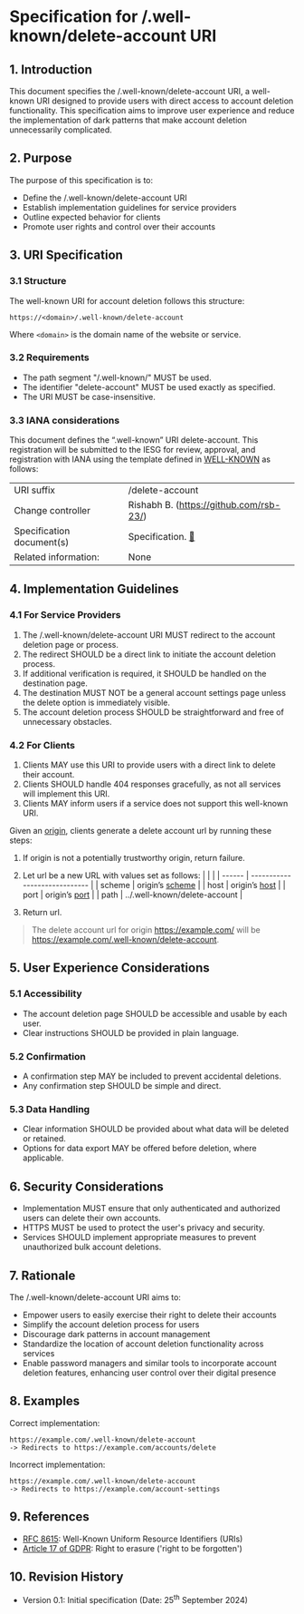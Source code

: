 # Specification for /.well-known/delete-account URI

## 1. Introduction

This document specifies the /.well-known/delete-account URI, a well-known URI designed to provide users with direct access to account deletion functionality. This specification aims to improve user experience and reduce the implementation of dark patterns that make account deletion unnecessarily complicated.

## 2. Purpose

The purpose of this specification is to:

- Define the /.well-known/delete-account URI
- Establish implementation guidelines for service providers
- Outline expected behavior for clients
- Promote user rights and control over their accounts

## 3. URI Specification

### 3.1 Structure

The well-known URI for account deletion follows this structure:

```
https://<domain>/.well-known/delete-account
```

Where `<domain>` is the domain name of the website or service.

### 3.2 Requirements

- The path segment "/.well-known/" MUST be used.
- The identifier "delete-account" MUST be used exactly as specified.
- The URI MUST be case-insensitive.

### 3.3 IANA considerations

This document defines the “.well-known” URI delete-account. This registration will be submitted to the IESG for review, approval, and registration with IANA using the template defined in [WELL-KNOWN] as follows:

|                           |                                           |
| ------------------------- | ----------------------------------------- |
| URI suffix                | /delete-account                           |
| Change controller         | Rishabh B. (https://github.com/rsb-23/)   |
| Specification document(s) | Specification. [🔗](#3-uri-specification) |
| Related information:      | None                                      |

## 4. Implementation Guidelines

### 4.1 For Service Providers

1. The /.well-known/delete-account URI MUST redirect to the account deletion page or process.
2. The redirect SHOULD be a direct link to initiate the account deletion process.
3. If additional verification is required, it SHOULD be handled on the destination page.
4. The destination MUST NOT be a general account settings page unless the delete option is immediately visible.
5. The account deletion process SHOULD be straightforward and free of unnecessary obstacles.

### 4.2 For Clients

1. Clients MAY use this URI to provide users with a direct link to delete their account.
2. Clients SHOULD handle 404 responses gracefully, as not all services will implement this URI.
3. Clients MAY inform users if a service does not support this well-known URI.

Given an [origin], clients generate a delete account url by running these steps:

1. If origin is not a potentially trustworthy origin, return failure.
1. Let url be a new URL with values set as follows:
   | | |
   | ------ | ----------------------------- |
   | scheme | origin’s [scheme] |
   | host | origin’s [host] |
   | port | origin’s [port] |
   | path | ../.well-known/delete-account |

1. Return url.

> The delete account url for origin https://example.com/ will be https://example.com/.well-known/delete-account.

## 5. User Experience Considerations

### 5.1 Accessibility

- The account deletion page SHOULD be accessible and usable by each user.
- Clear instructions SHOULD be provided in plain language.

### 5.2 Confirmation

- A confirmation step MAY be included to prevent accidental deletions.
- Any confirmation step SHOULD be simple and direct.

### 5.3 Data Handling

- Clear information SHOULD be provided about what data will be deleted or retained.
- Options for data export MAY be offered before deletion, where applicable.

## 6. Security Considerations

- Implementation MUST ensure that only authenticated and authorized users can delete their own accounts.
- HTTPS MUST be used to protect the user's privacy and security.
- Services SHOULD implement appropriate measures to prevent unauthorized bulk account deletions.

## 7. Rationale

The /.well-known/delete-account URI aims to:

- Empower users to easily exercise their right to delete their accounts
- Simplify the account deletion process for users
- Discourage dark patterns in account management
- Standardize the location of account deletion functionality across services
- Enable password managers and similar tools to incorporate account deletion features, enhancing user control over their digital presence

## 8. Examples

Correct implementation:

```
https://example.com/.well-known/delete-account
-> Redirects to https://example.com/accounts/delete
```

Incorrect implementation:

```
https://example.com/.well-known/delete-account
-> Redirects to https://example.com/account-settings
```

## 9. References

- [RFC 8615][well-known]: Well-Known Uniform Resource Identifiers (URIs)
- [Article 17 of GDPR][gdpr]: Right to erasure ('right to be forgotten')

## 10. Revision History

- Version 0.1: Initial specification (Date: 25<sup>th</sup> September 2024)

[origin]: https://url.spec.whatwg.org/#concept-url-origin
[scheme]: https://html.spec.whatwg.org/multipage/origin.html#concept-origin-scheme
[host]: https://html.spec.whatwg.org/multipage/origin.html#concept-origin-host
[port]: https://html.spec.whatwg.org/multipage/origin.html#concept-origin-port
[gdpr]: https://gdpr-info.eu/art-17-gdpr
[well-known]: https://datatracker.ietf.org/doc/html/rfc8615
